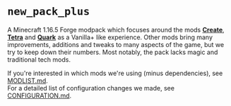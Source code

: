 # `new_pack_plus`

A Minecraft 1.16.5 Forge modpack which focuses around the mods **[Create]**, **[Tetra]** and **[Quark]** as a Vanilla+ like experience. Other mods bring many improvements, additions and tweaks to many aspects of the game, but we try to keep down their numbers. Most notably, the pack lacks magic and traditional tech mods.

[Create]: https://www.curseforge.com/minecraft/mc-mods/create
[Tetra]:  https://www.curseforge.com/minecraft/mc-mods/tetra
[Quark]:  https://www.curseforge.com/minecraft/mc-mods/quark

If you're interested in which mods we're using (minus dependencies), see [MODLIST.md](MODLIST.md).  
For a detailed list of configuration changes we made, see [CONFIGURATION.md](CONFIGURATION.md).
